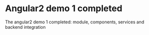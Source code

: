 # Angular2 demo 1 completed
The angular2 demo 1 completed: module, components, services and backend integration